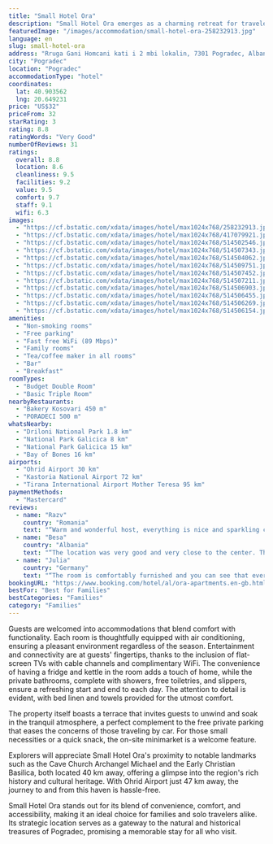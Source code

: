 ```yaml
---
title: "Small Hotel Ora"
description: "Small Hotel Ora emerges as a charming retreat for travelers seeking a serene stay close to the natural wonders of Pogradec."
featuredImage: "/images/accommodation/small-hotel-ora-258232913.jpg"
language: en
slug: small-hotel-ora
address: "Rruga Gani Homcani kati i 2 mbi lokalin, 7301 Pogradec, Albania"
city: "Pogradec"
location: "Pogradec"
accommodationType: "hotel"
coordinates:
  lat: 40.903562
  lng: 20.649231
price: "US$32"
priceFrom: 32
starRating: 3
rating: 8.8
ratingWords: "Very Good"
numberOfReviews: 31
ratings:
  overall: 8.8
  location: 8.6
  cleanliness: 9.5
  facilities: 9.2
  value: 9.5
  comfort: 9.7
  staff: 9.1
  wifi: 6.3
images:
  - "https://cf.bstatic.com/xdata/images/hotel/max1024x768/258232913.jpg?k=420c276bf53518156cd45d9dcefec469d68e23493094bea9f5257988385d3629&o=&hp=1"
  - "https://cf.bstatic.com/xdata/images/hotel/max1024x768/417079921.jpg?k=f716de264f785dee98f55505583bb8afde33db339fe60b15fa043d60341865d0&o=&hp=1"
  - "https://cf.bstatic.com/xdata/images/hotel/max1024x768/514502546.jpg?k=1b4a79d0b5807ea525f33da6a6751f34cbdb4db2289f130fadeb788ca5c3e07a&o=&hp=1"
  - "https://cf.bstatic.com/xdata/images/hotel/max1024x768/514507343.jpg?k=8fe617d9b3e08884e79198d8addb734969ba144693c3aef05b3e6f4b35a5589d&o=&hp=1"
  - "https://cf.bstatic.com/xdata/images/hotel/max1024x768/514504062.jpg?k=0798c83c164af23e767d1096629368b04673e992a6829de73f0472f7b1d63be0&o=&hp=1"
  - "https://cf.bstatic.com/xdata/images/hotel/max1024x768/514509751.jpg?k=37cbd29224929f7c9c0074751c8a270f6d7e26cb331eeb75e67bc9672391a9f2&o=&hp=1"
  - "https://cf.bstatic.com/xdata/images/hotel/max1024x768/514507452.jpg?k=040db9bab8f05c1826d2d6bbad6678f6bf97a2146d9e6319017d727ab5503788&o=&hp=1"
  - "https://cf.bstatic.com/xdata/images/hotel/max1024x768/514507211.jpg?k=5a3d9c2610915a6ccfd109626f61fa5a276d576767ffcf8a96487525b77d46ca&o=&hp=1"
  - "https://cf.bstatic.com/xdata/images/hotel/max1024x768/514506903.jpg?k=5c778dc9677b4f7196e466e6c5a49a66e14759b5585006c4236dec368a7a4061&o=&hp=1"
  - "https://cf.bstatic.com/xdata/images/hotel/max1024x768/514506455.jpg?k=3483870aa3aa0689b26840ba0fed4a5df5cb1c7eb963545cc06a834673c366cf&o=&hp=1"
  - "https://cf.bstatic.com/xdata/images/hotel/max1024x768/514506269.jpg?k=c7ab3a826aab74bf7f24dea0b0734392bd48ad585bbdb3d25e40df0960a05697&o=&hp=1"
  - "https://cf.bstatic.com/xdata/images/hotel/max1024x768/514506154.jpg?k=0c52cfbef4d68e950d599b6fe10d2599b317210eff5c0e43355bf61f21917385&o=&hp=1"
amenities:
  - "Non-smoking rooms"
  - "Free parking"
  - "Fast free WiFi (89 Mbps)"
  - "Family rooms"
  - "Tea/coffee maker in all rooms"
  - "Bar"
  - "Breakfast"
roomTypes:
  - "Budget Double Room"
  - "Basic Triple Room"
nearbyRestaurants:
  - "Bakery Kosovari 450 m"
  - "PORADECI 500 m"
whatsNearby:
  - "Driloni National Park 1.8 km"
  - "National Park Galicica 8 km"
  - "National Park Galicica 15 km"
  - "Bay of Bones 16 km"
airports:
  - "Ohrid Airport 30 km"
  - "Kastoria National Airport 72 km"
  - "Tirana International Airport Mother Teresa 95 km"
paymentMethods:
  - "Mastercard"
reviews:
  - name: "Razv"
    country: "Romania"
    text: "“Warm and wonderful host, everything is nice and sparkling clean! The location is pretty close to the lake, with free street parking and fabulous breakfast! Thanks!”"
  - name: "Besa"
    country: "Albania"
    text: "“The location was very good and very close to the center. There were many shopping options nearby. Hotel very clean and the staff very friendly and helpful. Highly recommended and will come again.”"
  - name: "Julia"
    country: "Germany"
    text: "“The room is comfortably furnished and you can see that everything is quite new. The rooftop terrace is a great place to have a coffee or wine with a view of the city. We were able to park on the street in front of the hotel.”"
bookingURL: "https://www.booking.com/hotel/al/ora-apartments.en-gb.html?aid=8035640"
bestFor: "Best for Families"
bestCategories: "Families"
category: "Families"
---
```


Guests are welcomed into accommodations that blend comfort with functionality. Each room is thoughtfully equipped with air conditioning, ensuring a pleasant environment regardless of the season. Entertainment and connectivity are at guests' fingertips, thanks to the inclusion of flat-screen TVs with cable channels and complimentary WiFi. The convenience of having a fridge and kettle in the room adds a touch of home, while the private bathrooms, complete with showers, free toiletries, and slippers, ensure a refreshing start and end to each day. The attention to detail is evident, with bed linen and towels provided for the utmost comfort.

The property itself boasts a terrace that invites guests to unwind and soak in the tranquil atmosphere, a perfect complement to the free private parking that eases the concerns of those traveling by car. For those small necessities or a quick snack, the on-site minimarket is a welcome feature.

Explorers will appreciate Small Hotel Ora's proximity to notable landmarks such as the Cave Church Archangel Michael and the Early Christian Basilica, both located 40 km away, offering a glimpse into the region's rich history and cultural heritage. With Ohrid Airport just 47 km away, the journey to and from this haven is hassle-free.

Small Hotel Ora stands out for its blend of convenience, comfort, and accessibility, making it an ideal choice for families and solo travelers alike. Its strategic location serves as a gateway to the natural and historical treasures of Pogradec, promising a memorable stay for all who visit.